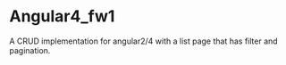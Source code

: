 # Angular4_fw1
A CRUD implementation for angular2/4 with a list page that has filter and pagination. 
